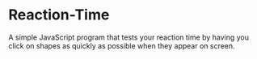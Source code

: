 # Reaction-Time
A simple JavaScript program that tests your reaction time by having you click on shapes as quickly as possible when they appear on screen.

